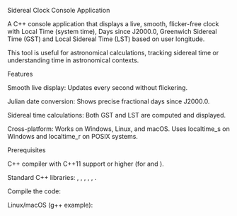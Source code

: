 Sidereal Clock Console Application

A C++ console application that displays a live, smooth, flicker-free clock with Local Time (system time), Days since J2000.0, Greenwich Sidereal Time (GST) and Local Sidereal Time (LST) based on user longitude.

This tool is useful for astronomical calculations, tracking sidereal time or understanding time in astronomical contexts.

Features

Smooth live display: Updates every second without flickering.

Julian date conversion: Shows precise fractional days since J2000.0.

Sidereal time calculations: Both GST and LST are computed and displayed.

Cross-platform: Works on Windows, Linux, and macOS. Uses localtime_s on Windows and localtime_r on POSIX systems.

Prerequisites

C++ compiler with C++11 support or higher (for <chrono> and <thread>).

Standard C++ libraries: <iostream>, <ctime>, <chrono>, <thread>, <iomanip>, <cmath>.

Compile the code:

Linux/macOS (g++ example):
